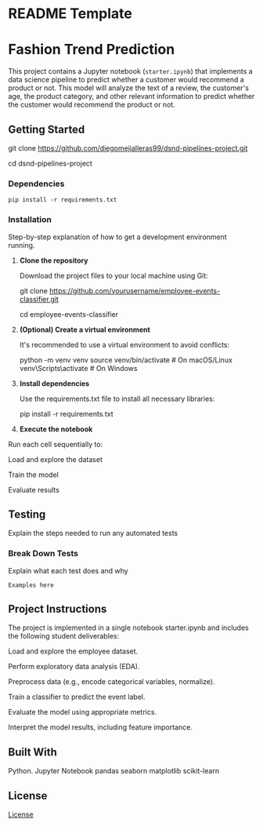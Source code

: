 # README Template

# Fashion Trend Prediction

This project contains a Jupyter notebook (`starter.ipynb`) that implements a data science pipeline to predict whether a customer would recommend a product or not. This model will analyze the text of a review, the customer's age, the product category, and other relevant information to predict whether the customer would recommend the product or not. 

## Getting Started

git clone https://github.com/diegomejialleras99/dsnd-pipelines-project.git

cd dsnd-pipelines-project

### Dependencies

```
pip install -r requirements.txt

```

### Installation

Step-by-step explanation of how to get a development environment running.

1. **Clone the repository**
   
   Download the project files to your local machine using Git:
   
   git clone https://github.com/yourusername/employee-events-classifier.git
   
   cd employee-events-classifier
   
3. **(Optional) Create a virtual environment**
   
   It's recommended to use a virtual environment to avoid conflicts:
   
   python -m venv venv
   source venv/bin/activate      # On macOS/Linux
   venv\Scripts\activate         # On Windows

4. **Install dependencies**
   
   Use the requirements.txt file to install all necessary libraries:
   
   pip install -r requirements.txt

5. **Execute the notebook**
   
  Run each cell sequentially to:

  Load and explore the dataset
  
  Train the model
  
  Evaluate results


## Testing

Explain the steps needed to run any automated tests

### Break Down Tests

Explain what each test does and why

```
Examples here
```

## Project Instructions

The project is implemented in a single notebook starter.ipynb and includes the following student deliverables:

Load and explore the employee dataset.

Perform exploratory data analysis (EDA).

Preprocess data (e.g., encode categorical variables, normalize).

Train a classifier to predict the event label.

Evaluate the model using appropriate metrics.

Interpret the model results, including feature importance.

## Built With

Python.
Jupyter Notebook
pandas
seaborn
matplotlib
scikit-learn


## License

[License](LICENSE.txt)
